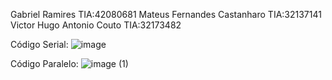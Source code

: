Gabriel Ramires TIA:42080681
Mateus Fernandes Castanharo TIA:32137141
Victor Hugo Antonio Couto TIA:32173482

Código Serial:
![image](https://user-images.githubusercontent.com/74799704/234425758-f89370eb-b5ed-41be-b1b5-4cc16411cb68.png)

Código Paralelo:
![image (1)](https://user-images.githubusercontent.com/74799704/234425772-4cbf2506-e8f6-4528-bf4b-1707b7028f0f.png)
